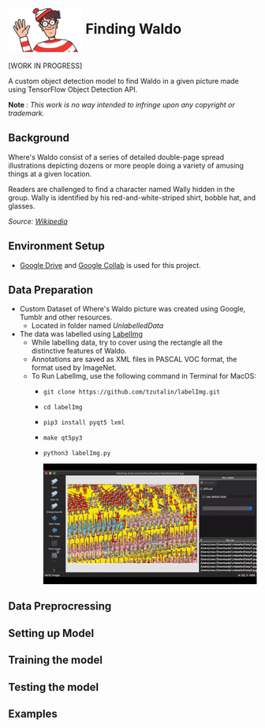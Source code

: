 # <img src="/README Resources/684929827Find Waldo.jpg" width="150" align="center" > Finding Waldo
[WORK IN PROGRESS]

A custom object detection model to find Waldo in a given picture made using TensorFlow Object Detection API.

**Note** *: This work is no way intended to infringe upon any copyright or trademark.*

## Background
Where's Waldo consist of a series of detailed double-page spread illustrations depicting dozens or more people doing a variety of amusing things at a given location. 

Readers are challenged to find a character named Wally hidden in the group. Wally is identified by his red-and-white-striped shirt, bobble hat, and glasses.

*Source: [Wikipedia](https://en.wikipedia.org/wiki/Where%27s_Wally%3F)*

## Environment Setup
* [Google Drive](https://www.google.com/drive/) and [Google Collab](https://colab.research.google.com/) is used for this project.

## Data Preparation
* Custom Dataset of Where's Waldo picture was created using Google, Tumblr and other resources.
  * Located in folder named *UnlabelledData*
* The data was labelled using [LabelImg](https://github.com/tzutalin/labelImg)
  * While labelling data, try to cover using the rectangle all the distinctive features of Waldo.
  * Annotations are saved as XML files in PASCAL VOC format, the format used by ImageNet.
  * To Run LabelImg, use the following command in Terminal for MacOS:
    * `git clone https://github.com/tzutalin/labelImg.git`
    * `cd labelImg`
    * `pip3 install pyqt5 lxml` 
    * `make qt5py3`
    * `python3 labelImg.py`
    
       <img src="README Resources/labelimg.gif" width="560" />

## Data Preprocressing

## Setting up Model

## Training the model

## Testing the model

## Examples
